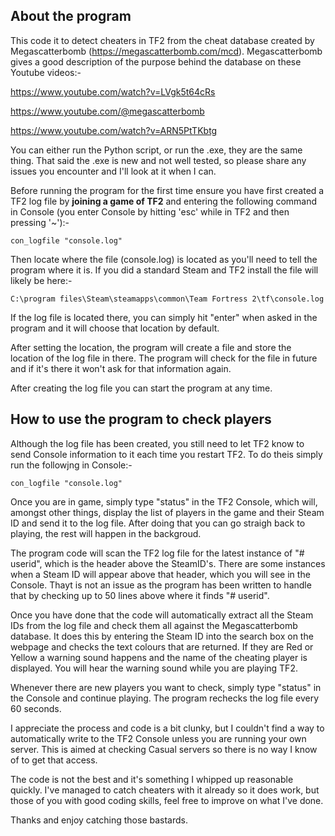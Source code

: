 ## About the program
This code it to detect cheaters in TF2 from the cheat database created by Megascatterbomb (https://megascatterbomb.com/mcd). 
Megascatterbomb gives a good description of the purpose behind the database on these Youtube videos:- 

https://www.youtube.com/watch?v=LVgk5t64cRs

https://www.youtube.com/@megascatterbomb

https://www.youtube.com/watch?v=ARN5PtTKbtg

You can either run the Python script, or run the .exe, they are the same thing. That said the .exe is new and not well tested, so please share any issues you encounter and I'll look at it when I can.

Before running the program for the first time ensure you have first created a TF2 log file by **joining a game of TF2** and entering the following command in Console (you enter Console by hitting 'esc' while in TF2 and then pressing '~'):-
```
con_logfile "console.log"
```
Then locate where the file (console.log) is located as you'll need to tell the program where it is.
If you did a standard Steam and TF2 install the file will likely be here:-
```
C:\program files\Steam\steamapps\common\Team Fortress 2\tf\console.log
```
If the log file is located there, you can simply hit "enter" when asked in the program and it will choose that location by default.

After setting the location, the program will create a file and store the location of the log file in there. The program will check for the file in future and if it's there it won't ask for that information again.

After creating the log file you can start the program at any time.

## How to use the program to check players

Although the log file has been created, you still need to let TF2 know to send Console information to it each time you restart TF2.
To do theis simply run the followjng in Console:-
```
con_logfile "console.log"
```
Once you are in game, simply type "status" in the TF2 Console, which will, amongst other things, display the list of players in the game and their Steam ID and send it to the log file. After doing that you can go straigh back to playing, the rest will happen in the backgroud.

The program code will scan the TF2 log file for the latest instance of "# userid", which is the header above the SteamID's.
There are some instances when a Steam ID will appear above that header, which you will see in the Console. Thayt is not an issue as the program has been written to handle that by checking up to 50 lines above where it finds "# userid".

Once you have done that the code will automatically extract all the Steam IDs from the log file and check them all against the Megascatterbomb database.
It does this by entering the Steam ID into the search box on the webpage and checks the text colours that are returned. If they are Red or Yellow a warning sound happens and the name of the cheating player is displayed. You will hear the warning sound while you are playing TF2.

Whenever there are new players you want to check, simply type "status" in the Console and continue playing. The program rechecks the log file every 60 seconds.

I appreciate the process and code is a bit clunky, but I couldn't find a way to automatically write to the TF2 Console unless you are running your own server.
This is aimed at checking Casual servers so there is no way I know of to get that access.

The code is not the best and it's something I whipped up reasonable quickly. I've managed to catch cheaters with it already so it does work, but those of you with good coding skills, feel free to improve on what I've done.

Thanks and enjoy catching those bastards.
